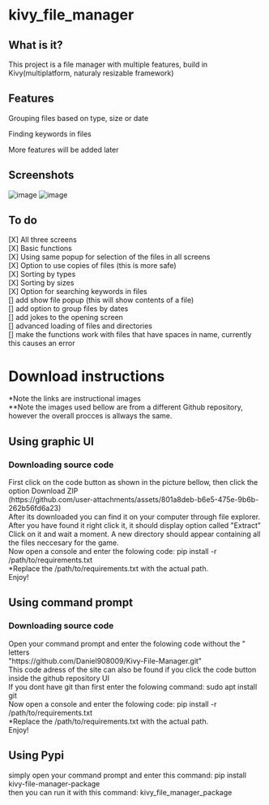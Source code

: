 # kivy_file_manager
## What is it?
<p>This project is a file manager with multiple features, build in Kivy(multiplatform, naturaly resizable framework)</p>

## Features
<p>Grouping files based on type, size or date</p>
<p>Finding keywords in files</p>
<p>More features will be added later</p>

## Screenshots
![image](https://github.com/user-attachments/assets/c2e51ea8-1080-4668-8020-9ded64a57b08)
![image](https://github.com/user-attachments/assets/4eb56da4-af41-450e-b25c-1a14c68ecfc4)

## To do
[X] All three screens<br>
[X] Basic functions<br>
[X] Using same popup for selection of the files in all screens<br>
[X] Option to use copies of files (this is more safe)<br>
[X] Sorting by types<br>
[X] Sorting by sizes<br>
[X] Option for searching keywords in files<br>
[] add show file popup (this will show contents of a file) <br>
[] add option to group files by dates<br>
[] add jokes to the opening screen <br>
[] advanced loading of files and directories<br>
[] make the functions work with files that have spaces in name, currently this causes an error <br>

<h1>Download instructions</h1>
*Note the links are instructional images <br>
**Note the images used bellow are from a different Github repository, however the overall procces is allways the same. <br>
<h2>Using graphic UI</h2>
<h3>Downloading source code </h3>
First click on the code button as shown in the picture bellow, then click the option Download ZIP <br>
(https://github.com/user-attachments/assets/801a8deb-b6e5-475e-9b6b-262b56fd6a23) <br>
After its downloaded you can find it on your computer through file explorer. After you have found it right click it, it should display option called "Extract" <br>
Click on it and wait a moment. A new directory should appear containing all the files neccesary for the game.<br>
Now open a console and enter the folowing code: pip install -r /path/to/requirements.txt <br>
*Replace the /path/to/requirements.txt with the actual path. <br>
Enjoy! <br>
<h2>Using command prompt</h2>
<h3>Downloading source code </h3>
Open your command prompt and enter the folowing code without the " letters <br>
"https://github.com/Daniel908009/Kivy-File-Manager.git" <br>
This code adress of the site can also be found if you click the code button inside the github repository UI <br>
If you dont have git than first enter the folowing command: sudo apt install git <br>
Now open a console and enter the folowing code: pip install -r /path/to/requirements.txt <br>
*Replace the /path/to/requirements.txt with the actual path. <br>
Enjoy! <br>
<h2>Using Pypi</h2>
simply open your command prompt and enter this command: pip install kivy-file-manager-package <br>
then you can run it with this command: kivy_file_manager_package
